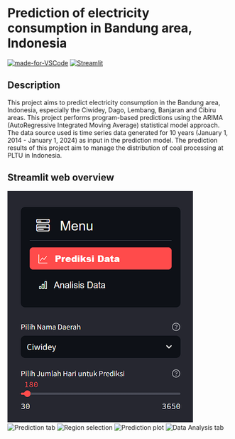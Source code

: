 # Prediction of electricity consumption in Bandung area, Indonesia
[![made-for-VSCode](https://img.shields.io/badge/Made%20for-VSCode-1f425f.svg)](https://code.visualstudio.com/)
[![Streamlit](https://img.shields.io/badge/Made%20with-Streamlit-red.svg)](https://streamlit.io/)

## Description
This project aims to predict electricity consumption in the Bandung area, Indonesia, especially the Ciwidey, Dago, Lembang, Banjaran and Cibiru areas. This project performs program-based predictions using the ARIMA (AutoRegressive Integrated Moving Average) statistical model approach. The data source used is time series data generated for 10 years (January 1, 2014 - January 1, 2024) as input in the prediction model. The prediction results of this project aim to manage the distribution of coal processing at PLTU in Indonesia.

## Streamlit web overview

![Menu](images/Menu.png)
![Prediction tab](images/Prediction_page.png)
![Region selection](images/Region_selection.png)
![Prediction plot](images/Prediction_plot.png)
![Data Analysis tab](images/Data_Analysis_page.png)

